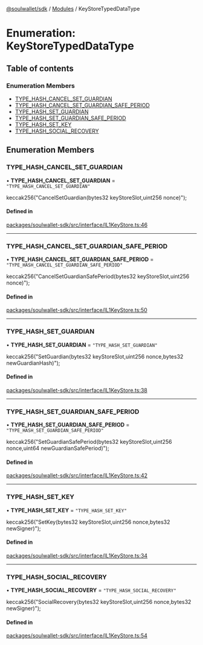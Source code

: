 [@soulwallet/sdk](../README.md) / [Modules](../modules.md) / KeyStoreTypedDataType

# Enumeration: KeyStoreTypedDataType

## Table of contents

### Enumeration Members

- [TYPE\_HASH\_CANCEL\_SET\_GUARDIAN](KeyStoreTypedDataType.md#type_hash_cancel_set_guardian)
- [TYPE\_HASH\_CANCEL\_SET\_GUARDIAN\_SAFE\_PERIOD](KeyStoreTypedDataType.md#type_hash_cancel_set_guardian_safe_period)
- [TYPE\_HASH\_SET\_GUARDIAN](KeyStoreTypedDataType.md#type_hash_set_guardian)
- [TYPE\_HASH\_SET\_GUARDIAN\_SAFE\_PERIOD](KeyStoreTypedDataType.md#type_hash_set_guardian_safe_period)
- [TYPE\_HASH\_SET\_KEY](KeyStoreTypedDataType.md#type_hash_set_key)
- [TYPE\_HASH\_SOCIAL\_RECOVERY](KeyStoreTypedDataType.md#type_hash_social_recovery)

## Enumeration Members

### TYPE\_HASH\_CANCEL\_SET\_GUARDIAN

• **TYPE\_HASH\_CANCEL\_SET\_GUARDIAN** = ``"TYPE_HASH_CANCEL_SET_GUARDIAN"``

keccak256("CancelSetGuardian(bytes32 keyStoreSlot,uint256 nonce)");

#### Defined in

[packages/soulwallet-sdk/src/interface/IL1KeyStore.ts:46](https://github.com/SoulWallet/soulwalletlib/blob/fc04501/packages/soulwallet-sdk/src/interface/IL1KeyStore.ts#L46)

___

### TYPE\_HASH\_CANCEL\_SET\_GUARDIAN\_SAFE\_PERIOD

• **TYPE\_HASH\_CANCEL\_SET\_GUARDIAN\_SAFE\_PERIOD** = ``"TYPE_HASH_CANCEL_SET_GUARDIAN_SAFE_PERIOD"``

keccak256("CancelSetGuardianSafePeriod(bytes32 keyStoreSlot,uint256 nonce)");

#### Defined in

[packages/soulwallet-sdk/src/interface/IL1KeyStore.ts:50](https://github.com/SoulWallet/soulwalletlib/blob/fc04501/packages/soulwallet-sdk/src/interface/IL1KeyStore.ts#L50)

___

### TYPE\_HASH\_SET\_GUARDIAN

• **TYPE\_HASH\_SET\_GUARDIAN** = ``"TYPE_HASH_SET_GUARDIAN"``

keccak256("SetGuardian(bytes32 keyStoreSlot,uint256 nonce,bytes32 newGuardianHash)");

#### Defined in

[packages/soulwallet-sdk/src/interface/IL1KeyStore.ts:38](https://github.com/SoulWallet/soulwalletlib/blob/fc04501/packages/soulwallet-sdk/src/interface/IL1KeyStore.ts#L38)

___

### TYPE\_HASH\_SET\_GUARDIAN\_SAFE\_PERIOD

• **TYPE\_HASH\_SET\_GUARDIAN\_SAFE\_PERIOD** = ``"TYPE_HASH_SET_GUARDIAN_SAFE_PERIOD"``

keccak256("SetGuardianSafePeriod(bytes32 keyStoreSlot,uint256 nonce,uint64 newGuardianSafePeriod)");

#### Defined in

[packages/soulwallet-sdk/src/interface/IL1KeyStore.ts:42](https://github.com/SoulWallet/soulwalletlib/blob/fc04501/packages/soulwallet-sdk/src/interface/IL1KeyStore.ts#L42)

___

### TYPE\_HASH\_SET\_KEY

• **TYPE\_HASH\_SET\_KEY** = ``"TYPE_HASH_SET_KEY"``

keccak256("SetKey(bytes32 keyStoreSlot,uint256 nonce,bytes32 newSigner)");

#### Defined in

[packages/soulwallet-sdk/src/interface/IL1KeyStore.ts:34](https://github.com/SoulWallet/soulwalletlib/blob/fc04501/packages/soulwallet-sdk/src/interface/IL1KeyStore.ts#L34)

___

### TYPE\_HASH\_SOCIAL\_RECOVERY

• **TYPE\_HASH\_SOCIAL\_RECOVERY** = ``"TYPE_HASH_SOCIAL_RECOVERY"``

keccak256("SocialRecovery(bytes32 keyStoreSlot,uint256 nonce,bytes32 newSigner)");

#### Defined in

[packages/soulwallet-sdk/src/interface/IL1KeyStore.ts:54](https://github.com/SoulWallet/soulwalletlib/blob/fc04501/packages/soulwallet-sdk/src/interface/IL1KeyStore.ts#L54)
